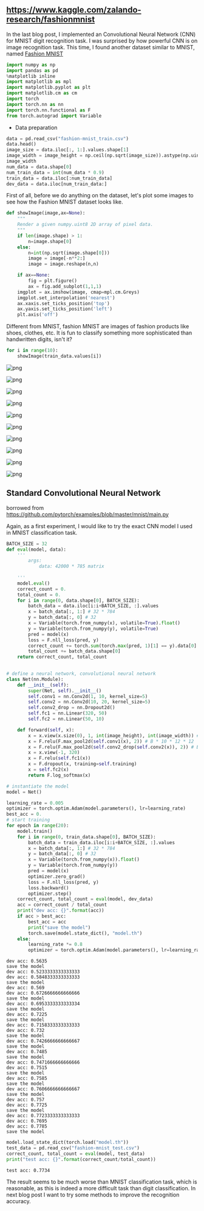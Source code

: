 ## https://www.kaggle.com/zalando-research/fashionmnist

In the last blog post, I implemented an Convolutional Neural Network (CNN) for MNIST digit recognition task. I was surprised by how powerful CNN is on image recognition task. This time, I found another dataset similar to MNIST, named [Fashion MNIST](https://github.com/zalandoresearch/fashion-mnist)


```python
import numpy as np
import pandas as pd
%matplotlib inline
import matplotlib as mpl
import matplotlib.pyplot as plt
import matplotlib.cm as cm
import torch
import torch.nn as nn
import torch.nn.functional as F
from torch.autograd import Variable
```

- Data preparation


```python
data = pd.read_csv("fashion-mnist_train.csv")
data.head()
image_size = data.iloc[:, 1:].values.shape[1]
image_width = image_height = np.ceil(np.sqrt(image_size)).astype(np.uint8)
image_width
num_data = data.shape[0]
num_train_data = int(num_data * 0.9)
train_data = data.iloc[:num_train_data]
dev_data = data.iloc[num_train_data:]
```

First of all, before we do anything on the dataset, let's plot some images to see how the Fashion MNIST dataset looks like. 


```python
def showImage(image,ax=None):
    """
    Render a given numpy.uint8 2D array of pixel data.
    """
    if len(image.shape) > 1:
        n=image.shape[0]
    else:
        n=int(np.sqrt(image.shape[0]))
        image = image[-n**2:]
        image = image.reshape(n,n)

    if ax==None:
        fig = plt.figure()
        ax = fig.add_subplot(1,1,1)
    imgplot = ax.imshow(image, cmap=mpl.cm.Greys)
    imgplot.set_interpolation('nearest')
    ax.xaxis.set_ticks_position('top')
    ax.yaxis.set_ticks_position('left')
    plt.axis('off')
```

Different from MNIST, fashion MNIST are images of fashion products like shoes, clothes, etc. It is fun to classify something more sophisticated than handwritten digits, isn't it? 


```python
for i in range(10):
    showImage(train_data.values[i])
```


![png](Fashin%20MNIST%20CNN%20with%20PyTorch_files/Fashin%20MNIST%20CNN%20with%20PyTorch_8_0.png)



![png](Fashin%20MNIST%20CNN%20with%20PyTorch_files/Fashin%20MNIST%20CNN%20with%20PyTorch_8_1.png)



![png](Fashin%20MNIST%20CNN%20with%20PyTorch_files/Fashin%20MNIST%20CNN%20with%20PyTorch_8_2.png)



![png](Fashin%20MNIST%20CNN%20with%20PyTorch_files/Fashin%20MNIST%20CNN%20with%20PyTorch_8_3.png)



![png](Fashin%20MNIST%20CNN%20with%20PyTorch_files/Fashin%20MNIST%20CNN%20with%20PyTorch_8_4.png)



![png](Fashin%20MNIST%20CNN%20with%20PyTorch_files/Fashin%20MNIST%20CNN%20with%20PyTorch_8_5.png)



![png](Fashin%20MNIST%20CNN%20with%20PyTorch_files/Fashin%20MNIST%20CNN%20with%20PyTorch_8_6.png)



![png](Fashin%20MNIST%20CNN%20with%20PyTorch_files/Fashin%20MNIST%20CNN%20with%20PyTorch_8_7.png)



![png](Fashin%20MNIST%20CNN%20with%20PyTorch_files/Fashin%20MNIST%20CNN%20with%20PyTorch_8_8.png)



![png](Fashin%20MNIST%20CNN%20with%20PyTorch_files/Fashin%20MNIST%20CNN%20with%20PyTorch_8_9.png)


## Standard Convolutional Neural Network 

borrowed from https://github.com/pytorch/examples/blob/master/mnist/main.py


Again, as a first experiment, I would like to try the exact CNN model I used in MNIST classification task. 


```python
BATCH_SIZE = 32
def eval(model, data):
    '''
        args:
            data: 42000 * 785 matrix
            
    '''
    model.eval()
    correct_count = 0.
    total_count = 0.
    for i in range(0, data.shape[0], BATCH_SIZE):
        batch_data = data.iloc[i:i+BATCH_SIZE, :].values
        x = batch_data[:, 1:] # 32 * 784
        y = batch_data[:, 0] # 32
        x = Variable(torch.from_numpy(x), volatile=True).float()
        y = Variable(torch.from_numpy(y), volatile=True)
        pred = model(x)
        loss = F.nll_loss(pred, y)
        correct_count += torch.sum(torch.max(pred, 1)[1] == y).data[0]
        total_count += batch_data.shape[0]
    return correct_count, total_count
        
```


```python
# define a neural network, convolutional neural network
class Net(nn.Module):
    def __init__(self):
        super(Net, self).__init__()
        self.conv1 = nn.Conv2d(1, 10, kernel_size=5)
        self.conv2 = nn.Conv2d(10, 20, kernel_size=5)
        self.conv2_drop = nn.Dropout2d()
        self.fc1 = nn.Linear(320, 50)
        self.fc2 = nn.Linear(50, 10)

    def forward(self, x):
        x = x.view(x.size(0), 1, int(image_height), int(image_width)) # B * 1 * 28 * 28
        x = F.relu(F.max_pool2d(self.conv1(x), 2)) # B * 10 * 12 * 12
        x = F.relu(F.max_pool2d(self.conv2_drop(self.conv2(x)), 2)) # B * 20 * 4 * 4
        x = x.view(-1, 320) 
        x = F.relu(self.fc1(x))
        x = F.dropout(x, training=self.training)
        x = self.fc2(x)
        return F.log_softmax(x)

# instantiate the model
model = Net()
```


```python
learning_rate = 0.005
optimizer = torch.optim.Adam(model.parameters(), lr=learning_rate)
best_acc = 0.
# start training
for epoch in range(20):
    model.train()
    for i in range(0, train_data.shape[0], BATCH_SIZE):
        batch_data = train_data.iloc[i:i+BATCH_SIZE, :].values
        x = batch_data[:, 1:] # 32 * 784
        y = batch_data[:, 0] # 32
        x = Variable(torch.from_numpy(x)).float()
        y = Variable(torch.from_numpy(y))
        pred = model(x)
        optimizer.zero_grad()
        loss = F.nll_loss(pred, y)
        loss.backward()
        optimizer.step()
    correct_count, total_count = eval(model, dev_data)
    acc = correct_count / total_count
    print("dev acc: {}".format(acc))
    if acc > best_acc:
        best_acc = acc
        print("save the model")
        torch.save(model.state_dict(), "model.th")
    else:
        learning_rate *= 0.8
        optimizer = torch.optim.Adam(model.parameters(), lr=learning_rate) 
```

    dev acc: 0.5635
    save the model
    dev acc: 0.5233333333333333
    dev acc: 0.5848333333333333
    save the model
    dev acc: 0.569
    dev acc: 0.6726666666666666
    save the model
    dev acc: 0.6953333333333334
    save the model
    dev acc: 0.7225
    save the model
    dev acc: 0.7158333333333333
    dev acc: 0.732
    save the model
    dev acc: 0.7426666666666667
    save the model
    dev acc: 0.7485
    save the model
    dev acc: 0.7471666666666666
    dev acc: 0.7515
    save the model
    dev acc: 0.7585
    save the model
    dev acc: 0.7606666666666667
    save the model
    dev acc: 0.757
    dev acc: 0.7725
    save the model
    dev acc: 0.7723333333333333
    dev acc: 0.7695
    dev acc: 0.7785
    save the model



```python
model.load_state_dict(torch.load("model.th"))
test_data = pd.read_csv("fashion-mnist_test.csv")
correct_count, total_count = eval(model, test_data)
print("test acc: {}".format(correct_count/total_count))
```

    test acc: 0.7734


The result seems to be much worse than MNIST classification task, which is reasonable, as this is indeed a more difficult task than digit classification. In next blog post I want to try some methods to improve the recognition accuracy. 
